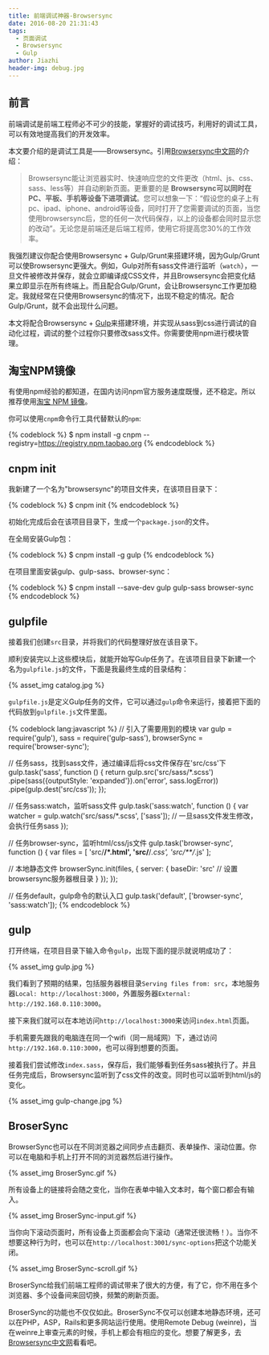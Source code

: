 ```yaml
---
title: 前端调试神器-Browsersync
date: 2016-08-20 21:31:43
tags:
  - 页面调试
  - Browsersync
  - Gulp
author: Jiazhi
header-img: debug.jpg
---
```


## 前言

前端调试是前端工程师必不可少的技能，掌握好的调试技巧，利用好的调试工具，可以有效地提高我们的开发效率。

本文要介绍的是调试工具是——Browsersync。引用[Browsersync中文网](http://www.browsersync.cn/)的介绍：

> Browsersync能让浏览器实时、快速响应您的文件更改（html、js、css、sass、less等）并自动刷新页面。更重要的是 **Browsersync可以同时在PC、平板、手机等设备下进项调试**。您可以想象一下：“假设您的桌子上有pc、ipad、iphone、android等设备，同时打开了您需要调试的页面，当您使用browsersync后，您的任何一次代码保存，以上的设备都会同时显示您的改动”。无论您是前端还是后端工程师，使用它将提高您30%的工作效率。

我强烈建议你配合使用Browsersync + Gulp/Grunt来搭建环境，因为Gulp/Grunt可以使Browsersync更强大。例如，Gulp对所有sass文件进行监听（`watch`），一旦文件被修改并保存，就会立即编译成CSS文件，并且Browsersync会把变化结果立即显示在所有终端上。而且配合Gulp/Grunt，会让Browsersync工作更加稳定。我就经常在只使用Browsersync的情况下，出现不稳定的情况。配合Gulp/Grunt，就不会出现什么问题。

本文将配合Browsersync + [Gulp](http://www.gulpjs.com.cn/)来搭建环境，并实现从sass到css进行调试的自动化过程，调试的整个过程你只要修改sass文件。你需要使用npm进行模块管理。

## 淘宝NPM镜像

有使用npm经验的都知道，在国内访问npm官方服务速度既慢，还不稳定。所以推荐使用[淘宝 NPM 镜像](https://npm.taobao.org/)。

你可以使用`cnpm`命令行工具代替默认的`npm`:

{% codeblock %}
$ npm install -g cnpm --registry=https://registry.npm.taobao.org
{% endcodeblock %}

## cnpm init

我新建了一个名为"browsersync"的项目文件夹，在该项目目录下：

{% codeblock %}
$ cnpm init
{% endcodeblock %}

初始化完成后会在该项目目录下，生成一个`package.json`的文件。

在全局安装Gulp包：

{% codeblock %}
$ cnpm install -g gulp
{% endcodeblock %}

在项目里面安装gulp、gulp-sass、browser-sync：

{% codeblock %}
$ cnpm install --save-dev gulp gulp-sass browser-sync
{% endcodeblock %}

## gulpfile

接着我们创建`src`目录，并将我们的代码整理好放在该目录下。

顺利安装完以上这些模块后，就能开始写Gulp任务了。在该项目目录下新建一个名为`gulpfile.js`的文件，下面是我最终生成的目录结构：

{% asset_img catalog.jpg %}

`gulpfile.js`是定义Gulp任务的文件，它可以通过`gulp`命令来运行，接着把下面的代码放到`gulpfile.js`文件里面。

{% codeblock lang:javascript %}
// 引入了需要用到的模块
var gulp = require('gulp'),
  sass = require('gulp-sass'),
  browserSync = require('browser-sync');

// 任务sass，找到sass文件，通过编译后将css文件保存在'src/css'下
gulp.task('sass', function () {
  return gulp.src('src/sass/*.scss')
    .pipe(sass({outputStyle: 'expanded'}).on('error', sass.logError))
    .pipe(gulp.dest('src/css'));
});

// 任务sass:watch，监听sass文件
gulp.task('sass:watch', function () {
  var watcher = gulp.watch('src/sass/*.scss', ['sass']); // 一旦sass文件发生修改，会执行任务sass
});

// 任务browser-sync，监听html/css/js文件
gulp.task('browser-sync', function () {
  var files = [
    'src/**/*.html',
    'src/**/*.css',
    'src/**/*.js'
  ];

  // 本地静态文件
  browserSync.init(files, {
    server: {
      baseDir: 'src'  // 设置browsersync服务器根目录
    }
  });
});

// 任务default，gulp命令的默认入口
gulp.task('default', ['browser-sync', 'sass:watch']);
{% endcodeblock %}

## gulp

打开终端，在项目目录下输入命令`gulp`，出现下面的提示就说明成功了：

{% asset_img gulp.jpg %}

我们看到了预期的结果，包括服务器根目录`Serving files from: src`，本地服务器`Local: http://localhost:3000`，外置服务器`External: http://192.168.0.110:3000`。

接下来我们就可以在本地访问`http://localhost:3000`来访问`index.html`页面。

手机需要先跟我的电脑连在同一个wifi（同一局域网）下，通过访问`http://192.168.0.110:3000`，也可以得到想要的页面。

接着我们尝试修改`index.sass`，保存后，我们能够看到任务sass被执行了。并且任务完成后，Browsersync监听到了css文件的改变。同时也可以监听到html/js的变化。

{% asset_img gulp-change.jpg %}

## BroserSync

BrowserSync也可以在不同浏览器之间同步点击翻页、表单操作、滚动位置。你可以在电脑和手机上打开不同的浏览器然后进行操作。

{% asset_img BroserSync.gif %}

所有设备上的链接将会随之变化，当你在表单中输入文本时，每个窗口都会有输入。

{% asset_img BroserSync-input.gif %}

当你向下滚动页面时，所有设备上页面都会向下滚动（通常还很流畅！）。当你不想要这种行为时，也可以在`http://localhost:3001/sync-options`把这个功能关闭。

{% asset_img BroserSync-scroll.gif %}

BroserSync给我们前端工程师的调试带来了很大的方便，有了它，你不用在多个浏览器、多个设备间来回切换，频繁的刷新页面。

BroserSync的功能也不仅仅如此。BroserSync不仅可以创建本地静态环境，还可以在PHP，ASP，Rails和更多网站运行使用。使用Remote Debug (weinre)，当在weinre上审查元素的时候，手机上都会有相应的变化。想要了解更多，去[Browsersync中文网](http://www.browsersync.cn/)看看吧。